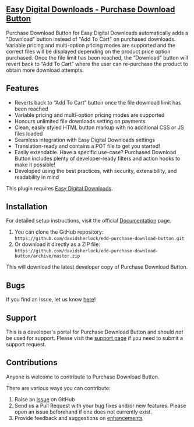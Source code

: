 ## [Easy Digital Downloads - Purchase Download Button](https://en-gb.wordpress.org/plugins/edd-purchased-download-button/)

Purchase Download Button for Easy Digital Downloads automatically adds a "Download" button instead of "Add To Cart" on purchased downloads. Variable pricing and multi-option pricing modes are supported and the correct files will be displayed depending on the product price option purchased. Once the file limit has been reached, the “Download” button will revert back to “Add To Cart” where the user can re-purchase the product to obtain more download attempts.

## Features

* Reverts back to “Add To Cart” button once the file download limit has been reached
* Variable pricing and multi-option pricing modes are supported
* Honours unlimited file downloads setting on payments
* Clean, easily styled HTML button markup with no additional CSS or JS files loaded
* Seamless integration with Easy Digital Downloads settings
* Translation-ready and contains a POT file to get you started!
* Easily extendable. Have a specific use-case? Purchased Download Button includes plenty of developer-ready filters and action hooks to make it possible!
* Developed using the best practices, with security, extensibility, and readability in mind

This plugin requires [Easy Digital Downloads](http://wordpress.org/extend/plugins/easy-digital-downloads/).

## Installation

For detailed setup instructions, visit the official [Documentation](https://sellcomet.com) page.

1. You can clone the GitHub repository: `https://github.com/davidsherlock/edd-purchase-download-button.git`
2. Or download it directly as a ZIP file: `https://github.com/davidsherlock/edd-purchase-download-button/archive/master.zip`

This will download the latest developer copy of Purchase Download Button.

## Bugs
If you find an issue, let us know [here](https://github.com/davidsherlock/edd-purchase-download-button/issues?state=open)!

## Support
This is a developer's portal for Purchase Download Button and should _not_ be used for support. Please visit the [support page](https://sellcomet.com/contact/) if you need to submit a support request.

## Contributions
Anyone is welcome to contribute to Purchase Download Button.

There are various ways you can contribute:

1. Raise an [Issue](https://github.com/davidsherlock/edd-purchase-download-button/issues) on GitHub
2. Send us a Pull Request with your bug fixes and/or new features. Please open an issue beforehand if one does not currently exist.
3. Provide feedback and suggestions on [enhancements](https://github.com/davidsherlock/edd-purchase-download-button/issues?direction=desc&labels=Enhancement&page=1&sort=created&state=open)
